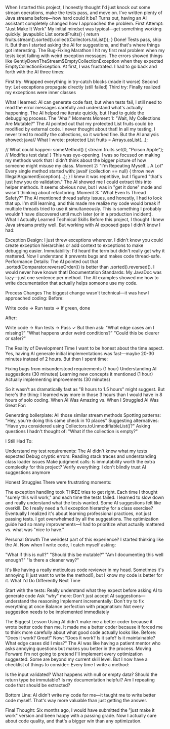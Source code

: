 
When I started this project, I honestly thought I'd just knock out some stream operations, make the tests pass, and move on. I've written plenty of Java streams before—how hard could it be? Turns out, having an AI assistant completely changed how I approached the problem.
First Attempt: "Just Make It Work"
My initial mindset was typical—get something working quickly:
javapublic List<String> sortedFruits() {
return fruits.stream().sorted().collect(Collectors.toList());
}
Done! Tests pass, ship it. But then I started asking the AI for suggestions, and that's where things got interesting.
The Bug-Fixing Marathon
I hit my first real problem when my tests kept failing with weird exception messages. The errors showed things like GentlyDownTheStream$EmptyCollectionException when they expected EmptyCollectionException.
At first, I was frustrated. I had to go back and forth with the AI three times:

First try: Wrapped everything in try-catch blocks (made it worse)
Second try: Let exceptions propagate directly (still failed)
Third try: Finally realized my exceptions were inner classes

What I learned: AI can generate code fast, but when tests fail, I still need to read the error messages carefully and understand what's actually happening. The AI helped me iterate quickly, but I had to guide the debugging process.
 The "Aha!" Moments
Moment 1: "Wait, My Collections Are Mutable?"
The AI pointed out that my protected List<String> fruits could be modified by external code. I never thought about that! In all my testing, I never tried to modify the collections, so it worked fine. But the AI analysis showed:
java// What I wrote:
protected List<String> fruits = Arrays.asList(...);

// What could happen:
someMethod() {
stream.fruits.set(0, "Poison Apple");  // Modifies test data!
}
This was eye-opening. I was so focused on making my methods work that I didn't think about the bigger picture of how someone might misuse my class.
Moment 2: "I'm Repeating Myself... A Lot"
Every single method started with:
javaif (collection == null) {
throw new IllegalArgumentException(...);
}
I knew it was repetitive, but I figured "that's just how you do validation." The AI showed me I could extract this into helper methods. It seems obvious now, but I was in "get it done" mode and wasn't thinking about refactoring.
Moment 3: "What Even Is Thread Safety?"
The AI mentioned thread safety issues, and honestly, I had to look that up. I'm still learning, and this made me realize my code would break if multiple threads tried to use it simultaneously. This is something I probably wouldn't have discovered until much later (or in a production incident).
 What I Actually Learned
Technical Skills
Before this project, I thought I knew Java streams pretty well. But working with AI exposed gaps I didn't know I had:

Exception Design: I just threw exceptions wherever. I didn't know you could create exception hierarchies or add context to exceptions to make debugging easier.
Immutability: I'd heard the term but didn't really get why it mattered. Now I understand it prevents bugs and makes code thread-safe.
Performance Details: The AI pointed out that .sorted(Comparator.reverseOrder()) is better than .sorted().reversed(). I would never have known that!
Documentation Standards: My JavaDoc was lazy—just one sentence per method. The AI examples showed me how to write documentation that actually helps someone use my code.

Process Changes
The biggest change wasn't technical—it was how I approached coding:
Before:

Write code → Run tests → If green, done 

After:

Write code → Run tests → Pass ✓
But then ask: "What edge cases am I missing?"
"What happens under weird conditions?"
"Could this be clearer or safer?"

 The Reality of Development Time
I want to be honest about the time aspect. Yes, having AI generate initial implementations was fast—maybe 20-30 minutes instead of 2 hours. But then I spent time:

Fixing bugs from misunderstood requirements (1 hour)
Understanding AI suggestions (30 minutes)
Learning new concepts it mentioned (1 hour)
Actually implementing improvements (30 minutes)

So it wasn't as dramatically fast as "8 hours to 1.5 hours" might suggest. But here's the thing: I learned way more in those 3 hours than I would have in 8 hours of solo coding.
 When AI Was Amazing vs. When I Struggled
AI Was Great For:

Generating boilerplate: All those similar stream methods
Spotting patterns: "Hey, you're doing this same check in 10 places"
Suggesting alternatives: "Have you considered using Collectors.toUnmodifiableList()?"
Asking questions I hadn't thought of: "What if the collection is empty?"

I Still Had To:

Understand my test requirements: The AI didn't know what my tests expected
Debug cryptic errors: Reading stack traces and understanding class loader issues
Make judgment calls: Is immutability worth the extra complexity for this project?
Verify everything: I don't blindly trust AI suggestions anymore

 Honest Struggles
There were frustrating moments:

The exception handling took THREE tries to get right. Each time I thought "surely this will work," and each time the tests failed. I learned to slow down and really understand what the tests wanted.
Some AI suggestions felt like overkill. Do I really need a full exception hierarchy for a class exercise? Eventually I realized it's about learning professional practices, not just passing tests.
I got overwhelmed by all the suggestions. The optimization guide had so many improvements—I had to prioritize what actually mattered vs. what was "nice to have."

Personal Growth
The weirdest part of this experience? I started thinking like the AI.
Now when I write code, I catch myself asking:

"What if this is null?"
"Should this be mutable?"
"Am I documenting this well enough?"
"Is there a cleaner way?"

It's like having a really meticulous code reviewer in my head. Sometimes it's annoying (I just want to write the method!), but I know my code is better for it.
 What I'd Do Differently Next Time

Start with the tests: Really understand what they expect before asking AI to generate code
Ask "why" more: Don't just accept AI suggestions—understand the reasoning
Implement incrementally: Don't try to fix everything at once
Balance perfection with pragmatism: Not every suggestion needs to be implemented immediately

 The Biggest Lesson
Using AI didn't make me a better coder because it wrote better code than me. It made me a better coder because it forced me to think more carefully about what good code actually looks like.
Before: "Does it work? Great!"
Now: "Does it work? Is it safe? Is it maintainable? What edge cases did I miss?"
The AI was like having a patient mentor who asks annoying questions but makes you better in the process.
 Moving Forward
I'm not going to pretend I'll implement every optimization suggested. Some are beyond my current skill level. But I now have a checklist of things to consider:
Every time I write a method:

Is the input validated?
What happens with null or empty data?
Should the return type be immutable?
Is my documentation helpful?
Am I repeating code that should be extracted?

Bottom Line: AI didn't write my code for me—it taught me to write better code myself. That's way more valuable than just getting the answer.

Final Thought: Six months ago, I would have submitted the "just make it work" version and been happy with a passing grade. Now I actually care about code quality, and that's a bigger win than any optimization.